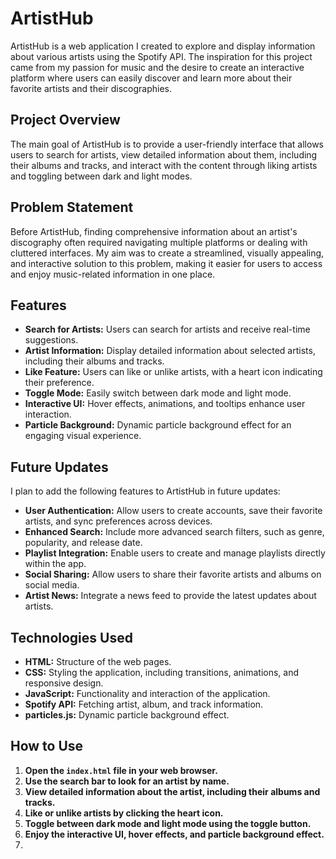 # ArtistHub

ArtistHub is a web application I created to explore and display information about various artists using the Spotify API. The inspiration for this project came from my passion for music and the desire to create an interactive platform where users can easily discover and learn more about their favorite artists and their discographies.

## Project Overview

The main goal of ArtistHub is to provide a user-friendly interface that allows users to search for artists, view detailed information about them, including their albums and tracks, and interact with the content through liking artists and toggling between dark and light modes.

## Problem Statement

Before ArtistHub, finding comprehensive information about an artist's discography often required navigating multiple platforms or dealing with cluttered interfaces. My aim was to create a streamlined, visually appealing, and interactive solution to this problem, making it easier for users to access and enjoy music-related information in one place.

## Features

- **Search for Artists:** Users can search for artists and receive real-time suggestions.
- **Artist Information:** Display detailed information about selected artists, including their albums and tracks.
- **Like Feature:** Users can like or unlike artists, with a heart icon indicating their preference.
- **Toggle Mode:** Easily switch between dark mode and light mode.
- **Interactive UI:** Hover effects, animations, and tooltips enhance user interaction.
- **Particle Background:** Dynamic particle background effect for an engaging visual experience.

## Future Updates

I plan to add the following features to ArtistHub in future updates:

- **User Authentication:** Allow users to create accounts, save their favorite artists, and sync preferences across devices.
- **Enhanced Search:** Include more advanced search filters, such as genre, popularity, and release date.
- **Playlist Integration:** Enable users to create and manage playlists directly within the app.
- **Social Sharing:** Allow users to share their favorite artists and albums on social media.
- **Artist News:** Integrate a news feed to provide the latest updates about artists.

## Technologies Used

- **HTML:** Structure of the web pages.
- **CSS:** Styling the application, including transitions, animations, and responsive design.
- **JavaScript:** Functionality and interaction of the application.
- **Spotify API:** Fetching artist, album, and track information.
- **particles.js:** Dynamic particle background effect.

## How to Use

1. **Open the `index.html` file in your web browser.**
2. **Use the search bar to look for an artist by name.**
3. **View detailed information about the artist, including their albums and tracks.**
4. **Like or unlike artists by clicking the heart icon.**
5. **Toggle between dark mode and light mode using the toggle button.**
6. **Enjoy the interactive UI, hover effects, and particle background effect.**
7. 